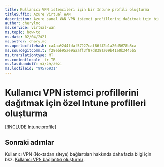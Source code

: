 ```yaml
---
title: Kullanıcı VPN istemcileri için bir Intune profili oluşturma
titleSuffix: Azure Virtual WAN
description: Azure sanal WAN VPN istemci profillerini dağıtmak için bir Intune özel profili oluşturma hakkında bilgi edinin
author: cherylmc
ms.service: virtual-wan
ms.topic: how-to
ms.date: 02/04/2021
ms.author: cherylmc
ms.openlocfilehash: ca4aa9244fdaf57927caf86f82b1a26d5678b8ca
ms.sourcegitcommit: f28ebb95ae9aaaff3f87d8388a09b41e0b3445b5
ms.translationtype: MT
ms.contentlocale: tr-TR
ms.lasthandoff: 03/29/2021
ms.locfileid: "99576931"
---
```

# <a name="create-custom-intune-profiles-to-deploy-user-vpn-client-profiles"></a>Kullanıcı VPN istemci profillerini dağıtmak için özel Intune profilleri oluşturma

[!INCLUDE [Intune profile](../../includes/vpn-gateway-virtual-wan-vpn-profile-intune.md)]
 
## <a name="next-steps"></a>Sonraki adımlar

Kullanıcı VPN (Noktadan siteye) bağlantıları hakkında daha fazla bilgi için bkz. [Kullanıcı VPN bağlantısı oluşturma](virtual-wan-point-to-site-portal.md).